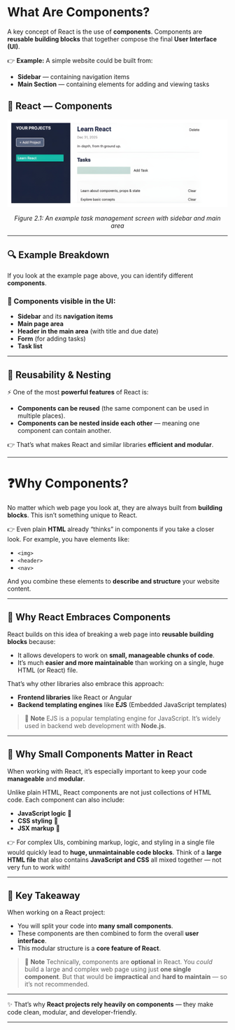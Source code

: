 
# **What Are Components**?

A key concept of React is the use of **components**.
Components are **reusable building blocks** that together compose the final **User Interface (UI)**.

👉 **Example:**
A simple website could be built from:

* **Sidebar** — containing navigation items
* **Main Section** — containing elements for adding and viewing tasks

## 📘 **React — Components**

<div align="center">
  <img src="./images/01.png"/>

*Figure 2.1: An example task management screen with sidebar and main area*
</div>


---

## 🔍 Example Breakdown

If you look at the example page above, you can identify different **components**.

### 🔹 Components visible in the UI:

* **Sidebar** and its **navigation items**
* **Main page area**
* **Header in the main area** (with title and due date)
* **Form** (for adding tasks)
* **Task list**

---

## 🔄 Reusability & Nesting

⚡ One of the most **powerful features** of React is:

* **Components can be reused** (the same component can be used in multiple places).
* **Components can be nested inside each other** — meaning one component can contain another.

👉 That’s what makes React and similar libraries **efficient and modular**.

---

# ❓**Why Components**?

No matter which web page you look at, they are always built from **building blocks**.
This isn’t something unique to React.

👉 Even plain **HTML** already “thinks” in components if you take a closer look.
For example, you have elements like:

* `<img>`
* `<header>`
* `<nav>`

And you combine these elements to **describe and structure** your website content.

---

## 🔧 Why React Embraces Components

React builds on this idea of breaking a web page into **reusable building blocks** because:

* It allows developers to work on **small, manageable chunks of code**.
* It’s much **easier and more maintainable** than working on a single, huge HTML (or React) file.

That’s why other libraries also embrace this approach:

* **Frontend libraries** like React or Angular
* **Backend templating engines** like **EJS** (Embedded JavaScript templates)

> 📝 **Note**
> EJS is a popular templating engine for JavaScript. It’s widely used in backend web development with **Node.js**.

---

## 🧩 Why Small Components Matter in React

When working with React, it’s especially important to keep your code **manageable** and **modular**.

Unlike plain HTML, React components are not just collections of HTML code.
Each component can also include:

* **JavaScript logic** 🧠
* **CSS styling** 🎨
* **JSX markup** 📄

👉 For complex UIs, combining markup, logic, and styling in a single file would quickly lead to **huge, unmaintainable code blocks**.
Think of a **large HTML file** that also contains **JavaScript and CSS** all mixed together — not very fun to work with!

---

## 🔑 Key Takeaway

When working on a React project:

* You will split your code into **many small components**.
* These components are then combined to form the overall **user interface**.
* This modular structure is a **core feature of React**.

> 📝 **Note**
> Technically, components are **optional** in React.
> You *could* build a large and complex web page using just **one single component**.
> But that would be **impractical** and **hard to maintain** — so it’s not recommended.

---

✨ That’s why **React projects rely heavily on components** — they make code clean, modular, and developer-friendly.

---
